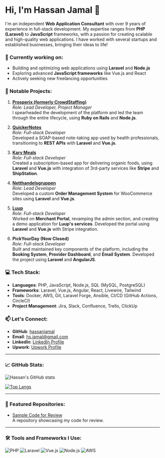 # Hi, I'm Hassan Jamal 👋

I'm an independent **Web Application Consultant** with over 9 years of experience in full-stack development. My expertise ranges from **PHP (Laravel)** to **JavaScript** frameworks, with a passion for creating scalable and high-quality web applications. I have worked with several startups and established businesses, bringing their ideas to life!

### 🔭 Currently working on:
- Building and optimizing web applications using **Laravel** and **Node.js**
- Exploring advanced **JavaScript frameworks** like Vue.js and React
- Actively seeking new freelancing opportunities

### 🌟 Notable Projects:
1. **[Prosperix (formerly CrowdStaffing)](https://www.prosperix.com)**  
   _Role: Lead Developer, Project Manager_  
   I spearheaded the development of the platform and led the team through the entire lifecycle, using **Ruby on Rails** and **Node.js**.

2. **[QuickerNotes](https://quickernotes.com/)**  
   _Role: Full-stack Developer_  
   Developed a SOAP-based note-taking app used by health professionals, transitioning to **REST APIs** with **Laravel** and **Vue.js**.

3. **[Karv Meals](https://36creative.com/)**  
   _Role: Full-stack Developer_  
   Created a subscription-based app for delivering organic foods, using **Laravel** and **Vue.js** with integration of 3rd-party services like **Stripe** and **ShipStation**.

4. **[Netthandelsgruppen](https://www.tights.no)**  
   _Role: Lead Developer_  
   Developed a custom **Order Management System** for WooCommerce sites using **Laravel** and **Vue.js**.

5. **[Luup](http://luup.com/)**  
   _Role: Full-stack Developer_  
   Worked on **Merchant Portal**, revamping the admin section, and creating a demo application for **Luup's services**. Developed the portal using **Laravel** and **Vue.js** with Stripe integration.

6. **PickYourDay (Now Closed)**  
   _Role: Full-stack Developer_  
   Built and maintained key components of the platform, including the **Booking System**, **Provider Dashboard**, and **Email System**. Developed the project using **Laravel** and **AngularJS**.

### 💻 Tech Stack:
- **Languages**: PHP, JavaScript, Node.js, SQL (MySQL, PostgreSQL)
- **Frameworks**: Laravel, Vue.js, Angular, React, Livewire, Tailwind
- **Tools**: Docker, AWS, Git, Laravel Forge, Ansible, CI/CD (GitHub Actions, CircleCI)
- **Project Management**: Jira, Slack, Confluence, Trello, ClickUp

### 📫 Let's Connect:
- **GitHub**: [hassanjamal](https://github.com/hassanjamal)
- **Email**: hs.jamal@gmail.com
- **LinkedIn**: [LinkedIn Profile](https://www.linkedin.com/in/hassanjamal)
- **Upwork**: [Upwork Profile](https://www.upwork.com/freelancers/hassanjamal)

---

### 📈 GitHub Stats:

![Hassan's GitHub stats](https://github-readme-stats.vercel.app/api?username=hassanjamal&show_icons=true&theme=radical)

[![Top Langs](https://github-readme-stats.vercel.app/api/top-langs/?username=hassanjamal&layout=compact)](https://github.com/anuraghazra/github-readme-stats)

---

### 📂 Featured Repositories:
- [Sample Code for Review](https://github.com/hassanjamal/code_for_review)  
  A repository showcasing my code for review.

---

### 🛠 Tools and Frameworks I Use:
![PHP](https://img.shields.io/badge/-PHP-777BB4?style=flat-square&logo=php&logoColor=white)
![Laravel](https://img.shields.io/badge/-Laravel-FF2D20?style=flat-square&logo=laravel&logoColor=white)
![Vue.js](https://img.shields.io/badge/-Vue.js-4FC08D?style=flat-square&logo=vue.js&logoColor=white)
![Node.js](https://img.shields.io/badge/-Node.js-339933?style=flat-square&logo=Node.js&logoColor=white)
![AWS](https://img.shields.io/badge/-AWS-232F3E?style=flat-square&logo=amazon-aws&logoColor=white)

